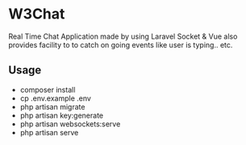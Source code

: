 # W3Chat
 Real Time Chat Application made by using Laravel Socket & Vue also provides facility to to catch on going events like user is typing.. etc.
 
 ## Usage
 - composer install
 - cp .env.example .env
 - php artisan migrate
 - php artisan key:generate
 - php artisan websockets:serve
 - php artisan serve
